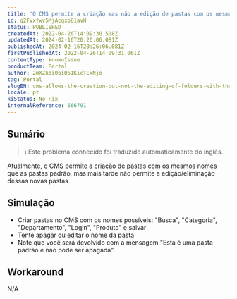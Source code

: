 ```yaml
---
title: 'O CMS permite a criação mas não a edição de pastas com os mesmos nomes que as pastas padrão'
id: q2Fvxfwv5MjAcqxb81avH
status: PUBLISHED
createdAt: 2022-04-26T14:09:30.508Z
updatedAt: 2024-02-16T20:26:06.081Z
publishedAt: 2024-02-16T20:26:06.081Z
firstPublishedAt: 2022-04-26T14:09:31.061Z
contentType: knownIssue
productTeam: Portal
author: 2mXZkbi0oi061KicTExNjo
tag: Portal
slugEN: cms-allows-the-creation-but-not-the-editing-of-folders-with-the-same-names-as-the-default-ones
locale: pt
kiStatus: No Fix
internalReference: 566791
---
```


## Sumário

>ℹ️ Este problema conhecido foi traduzido automaticamente do inglês.


Atualmente, o CMS permite a criação de pastas com os mesmos nomes que as pastas padrão, mas mais tarde não permite a edição/eliminação dessas novas pastas



## Simulação


- Criar pastas no CMS com os nomes possíveis: "Busca", "Categoria", "Departamento", "Login", "Produto" e salvar
- Tente apagar ou editar o nome da pasta
- Note que você será devolvido com a mensagem "Esta é uma pasta padrão e não pode ser apagada".



## Workaround


N/A

